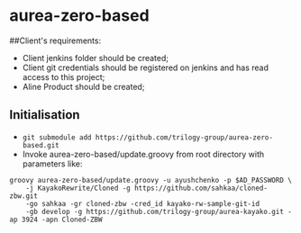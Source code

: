 # aurea-zero-based

##Client's requirements:
* Client jenkins folder should be created;
* Client git credentials should be registered on jenkins and has read access to this project; 
* Aline Product should be created;

## Initialisation
* `git submodule add https://github.com/trilogy-group/aurea-zero-based.git`
* Invoke aurea-zero-based/update.groovy from root directory with parameters like:
```
groovy aurea-zero-based/update.groovy -u ayushchenko -p $AD_PASSWORD \ 
    -j KayakoRewrite/Cloned -g https://github.com/sahkaa/cloned-zbw.git 
    -go sahkaa -gr cloned-zbw -cred_id kayako-rw-sample-git-id 
    -gb develop -g https://github.com/trilogy-group/aurea-kayako.git -ap 3924 -apn Cloned-ZBW
```


